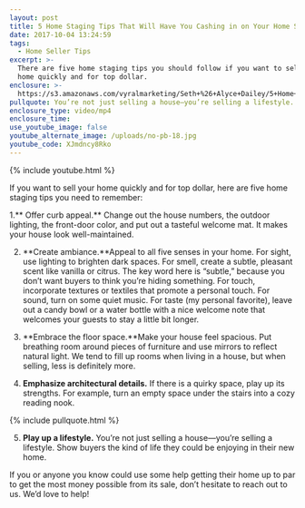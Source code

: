 ```yaml
---
layout: post
title: 5 Home Staging Tips That Will Have You Cashing in on Your Home Sale
date: 2017-10-04 13:24:59
tags:
  - Home Seller Tips
excerpt: >-
  There are five home staging tips you should follow if you want to sell your
  home quickly and for top dollar.
enclosure: >-
  https://s3.amazonaws.com/vyralmarketing/Seth+%26+Alyce+Dailey/5+Home+Staging+Tips+That+Will+Have+You+Cashing+in+on+Your+Home+Sale.mp4
pullquote: You’re not just selling a house—you’re selling a lifestyle.
enclosure_type: video/mp4
enclosure_time:
use_youtube_image: false
youtube_alternate_image: /uploads/no-pb-18.jpg
youtube_code: XJmdncy8Rko
---
```



{% include youtube.html %}

If you want to sell your home quickly and for top dollar, here are five home staging tips you need to remember:

1.** Offer curb appeal.** Change out the house numbers, the outdoor lighting, the front-door color, and put out a tasteful welcome mat. It makes your house look well-maintained.

2. **Create ambiance.**Appeal to all five senses in your home. For sight, use lighting to brighten dark spaces. For smell, create a subtle, pleasant scent like vanilla or citrus. The key word here is “subtle,” because you don’t want buyers to think you’re hiding something. For touch, incorporate textures or textiles that promote a personal touch. For sound, turn on some quiet music. For taste (my personal favorite), leave out a candy bowl or a water bottle with a nice welcome note that welcomes your guests to stay a little bit longer.

3. **Embrace the floor space.**Make your house feel spacious. Put breathing room around pieces of furniture and use mirrors to reflect natural light. We tend to fill up rooms when living in a house, but when selling, less is definitely more.

4. **Emphasize architectural details.** If there is a quirky space, play up its strengths. For example, turn an empty space under the stairs into a cozy reading nook.

{% include pullquote.html %}

5. **Play up a lifestyle.** You’re not just selling a house—you’re selling a lifestyle. Show buyers the kind of life they could be enjoying in their new home.

If you or anyone you know could use some help getting their home up to par to get the most money possible from its sale, don’t hesitate to reach out to us. We’d love to help!
